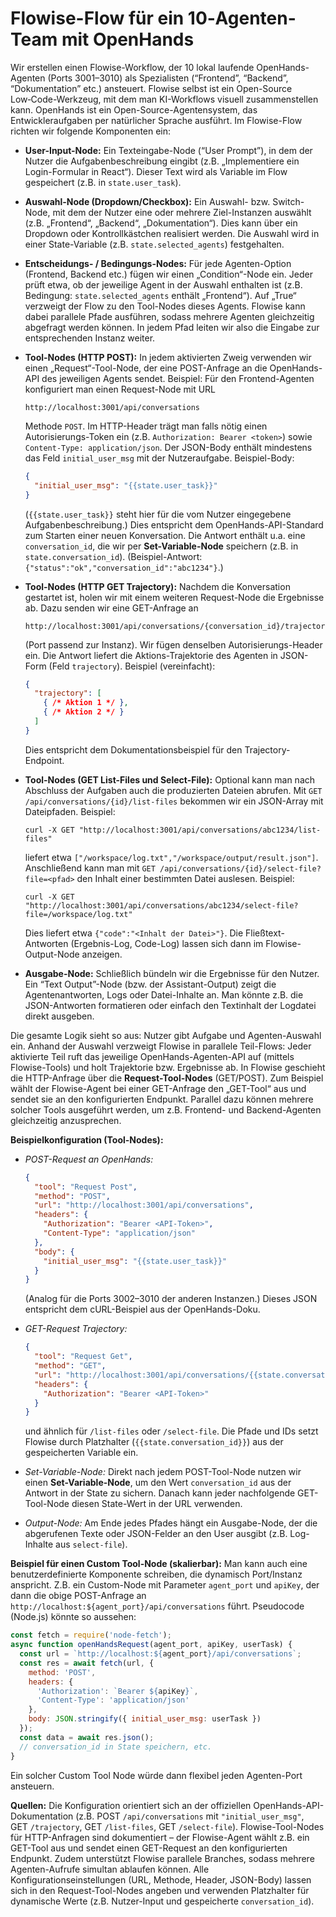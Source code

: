 
# Flowise-Flow für ein 10‑Agenten-Team mit OpenHands

Wir erstellen einen Flowise-Workflow, der 10 lokal laufende OpenHands-Agenten (Ports 3001–3010) als Spezialisten (“Frontend”, “Backend”, “Dokumentation” etc.) ansteuert. Flowise selbst ist ein Open-Source Low‑Code-Werkzeug, mit dem man KI-Workflows visuell zusammenstellen kann. OpenHands ist ein Open-Source-Agentensystem, das Entwickleraufgaben per natürlicher Sprache ausführt. Im Flowise-Flow richten wir folgende Komponenten ein:

* **User-Input-Node:** Ein Texteingabe-Node (“User Prompt”), in dem der Nutzer die Aufgabenbeschreibung eingibt (z.B. „Implementiere ein Login-Formular in React“). Dieser Text wird als Variable im Flow gespeichert (z.B. in `state.user_task`).

* **Auswahl-Node (Dropdown/Checkbox):** Ein Auswahl- bzw. Switch-Node, mit dem der Nutzer eine oder mehrere Ziel-Instanzen auswählt (z.B. „Frontend“, „Backend“, „Dokumentation“). Dies kann über ein Dropdown oder Kontrollkästchen realisiert werden. Die Auswahl wird in einer State-Variable (z.B. `state.selected_agents`) festgehalten.

* **Entscheidungs- / Bedingungs-Nodes:** Für jede Agenten-Option (Frontend, Backend etc.) fügen wir einen „Condition“-Node ein. Jeder prüft etwa, ob der jeweilige Agent in der Auswahl enthalten ist (z.B. Bedingung: `state.selected_agents` enthält „Frontend“). Auf „True“ verzweigt der Flow zu den Tool-Nodes dieses Agents. Flowise kann dabei parallele Pfade ausführen, sodass mehrere Agenten gleichzeitig abgefragt werden können. In jedem Pfad leiten wir also die Eingabe zur entsprechenden Instanz weiter.

* **Tool-Nodes (HTTP POST):** In jedem aktivierten Zweig verwenden wir einen „Request“-Tool-Node, der eine POST-Anfrage an die OpenHands-API des jeweiligen Agents sendet. Beispiel: Für den Frontend-Agenten konfiguriert man einen Request-Node mit URL

  ```
  http://localhost:3001/api/conversations
  ```

  Methode `POST`. Im HTTP-Header trägt man falls nötig einen Autorisierungs-Token ein (z.B. `Authorization: Bearer <token>`) sowie `Content-Type: application/json`. Der JSON-Body enthält mindestens das Feld `initial_user_msg` mit der Nutzeraufgabe. Beispiel-Body:

  ```json
  {
    "initial_user_msg": "{{state.user_task}}"
  }
  ```

  (`{{state.user_task}}` steht hier für die vom Nutzer eingegebene Aufgabenbeschreibung.) Dies entspricht dem OpenHands-API-Standard zum Starten einer neuen Konversation. Die Antwort enthält u.a. eine `conversation_id`, die wir per **Set-Variable-Node** speichern (z.B. in `state.conversation_id`). (Beispiel-Antwort: `{"status":"ok","conversation_id":"abc1234"}`.)

* **Tool-Nodes (HTTP GET Trajectory):** Nachdem die Konversation gestartet ist, holen wir mit einem weiteren Request-Node die Ergebnisse ab. Dazu senden wir eine GET-Anfrage an

  ```
  http://localhost:3001/api/conversations/{conversation_id}/trajectory
  ```

  (Port passend zur Instanz). Wir fügen denselben Autorisierungs-Header ein. Die Antwort liefert die Aktions-Trajektorie des Agenten in JSON-Form (Feld `trajectory`). Beispiel (vereinfacht):

  ```json
  {
    "trajectory": [
      { /* Aktion 1 */ },
      { /* Aktion 2 */ }
    ]
  }
  ```

  Dies entspricht dem Dokumentationsbeispiel für den Trajectory-Endpoint.

* **Tool-Nodes (GET List-Files und Select-File):** Optional kann man nach Abschluss der Aufgaben auch die produzierten Dateien abrufen. Mit `GET /api/conversations/{id}/list-files` bekommen wir ein JSON-Array mit Dateipfaden. Beispiel:

  ```
  curl -X GET "http://localhost:3001/api/conversations/abc1234/list-files"
  ```

  liefert etwa `["/workspace/log.txt","/workspace/output/result.json"]`. Anschließend kann man mit `GET /api/conversations/{id}/select-file?file=<pfad>` den Inhalt einer bestimmten Datei auslesen. Beispiel:

  ```
  curl -X GET "http://localhost:3001/api/conversations/abc1234/select-file?file=/workspace/log.txt"
  ```

  Dies liefert etwa `{"code":"<Inhalt der Datei>"}`. Die Fließtext-Antworten (Ergebnis-Log, Code-Log) lassen sich dann im Flowise-Output-Node anzeigen.

* **Ausgabe-Node:** Schließlich bündeln wir die Ergebnisse für den Nutzer. Ein “Text Output”-Node (bzw. der Assistant-Output) zeigt die Agentenantworten, Logs oder Datei-Inhalte an. Man könnte z.B. die JSON-Antworten formatieren oder einfach den Textinhalt der Logdatei direkt ausgeben.

Die gesamte Logik sieht so aus: Nutzer gibt Aufgabe und Agenten-Auswahl ein. Anhand der Auswahl verzweigt Flowise in parallele Teil-Flows: Jeder aktivierte Teil ruft das jeweilige OpenHands-Agenten-API auf (mittels Flowise-Tools) und holt Trajektorie bzw. Ergebnisse ab. In Flowise geschieht die HTTP-Anfrage über die **Request-Tool-Nodes** (GET/POST). Zum Beispiel wählt der Flowise-Agent bei einer GET-Anfrage den „GET-Tool“ aus und sendet sie an den konfigurierten Endpunkt. Parallel dazu können mehrere solcher Tools ausgeführt werden, um z.B. Frontend- und Backend-Agenten gleichzeitig anzusprechen.

**Beispielkonfiguration (Tool-Nodes):**

* *POST-Request an OpenHands:*

  ```json
  {
    "tool": "Request Post",
    "method": "POST",
    "url": "http://localhost:3001/api/conversations",
    "headers": {
      "Authorization": "Bearer <API-Token>",
      "Content-Type": "application/json"
    },
    "body": {
      "initial_user_msg": "{{state.user_task}}"
    }
  }
  ```

  (Analog für die Ports 3002–3010 der anderen Instanzen.) Dieses JSON entspricht dem cURL-Beispiel aus der OpenHands-Doku.

* *GET-Request Trajectory:*

  ```json
  {
    "tool": "Request Get",
    "method": "GET",
    "url": "http://localhost:3001/api/conversations/{{state.conversation_id}}/trajectory",
    "headers": {
      "Authorization": "Bearer <API-Token>"
    }
  }
  ```

  und ähnlich für `/list-files` oder `/select-file`. Die Pfade und IDs setzt Flowise durch Platzhalter (`{{state.conversation_id}}`) aus der gespeicherten Variable ein.

* *Set-Variable-Node:* Direkt nach jedem POST-Tool-Node nutzen wir einen **Set-Variable-Node**, um den Wert `conversation_id` aus der Antwort in der State zu sichern. Danach kann jeder nachfolgende GET-Tool-Node diesen State-Wert in der URL verwenden.

* *Output-Node:* Am Ende jedes Pfades hängt ein Ausgabe-Node, der die abgerufenen Texte oder JSON-Felder an den User ausgibt (z.B. Log-Inhalte aus `select-file`).

**Beispiel für einen Custom Tool-Node (skalierbar):** Man kann auch eine benutzerdefinierte Komponente schreiben, die dynamisch Port/Instanz anspricht. Z.B. ein Custom-Node mit Parameter `agent_port` und `apiKey`, der dann die obige POST-Anfrage an `http://localhost:${agent_port}/api/conversations` führt. Pseudocode (Node.js) könnte so aussehen:

```js
const fetch = require('node-fetch');
async function openHandsRequest(agent_port, apiKey, userTask) {
  const url = `http://localhost:${agent_port}/api/conversations`;
  const res = await fetch(url, {
    method: 'POST',
    headers: {
      'Authorization': `Bearer ${apiKey}`,
      'Content-Type': 'application/json'
    },
    body: JSON.stringify({ initial_user_msg: userTask })
  });
  const data = await res.json();
  // conversation_id in State speichern, etc.
}
```

Ein solcher Custom Tool Node würde dann flexibel jeden Agenten-Port ansteuern.

**Quellen:** Die Konfiguration orientiert sich an der offiziellen OpenHands-API-Dokumentation (z.B. POST `/api/conversations` mit `"initial_user_msg"`, GET `/trajectory`, GET `/list-files`, GET `/select-file`). Flowise-Tool-Nodes für HTTP-Anfragen sind dokumentiert – der Flowise-Agent wählt z.B. ein GET-Tool aus und sendet einen GET-Request an den konfigurierten Endpunkt. Zudem unterstützt Flowise parallele Branches, sodass mehrere Agenten-Aufrufe simultan ablaufen können. Alle Konfigurationseinstellungen (URL, Methode, Header, JSON-Body) lassen sich in den Request-Tool-Nodes angeben und verwenden Platzhalter für dynamische Werte (z.B. Nutzer-Input und gespeicherte `conversation_id`).
